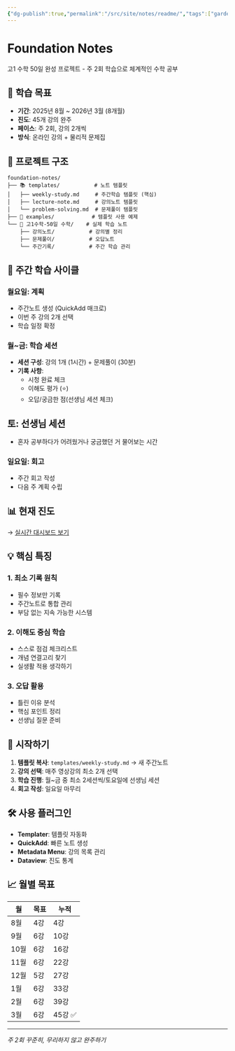 ```yaml
---
{"dg-publish":true,"permalink":"/src/site/notes/readme/","tags":["gardenEntry"]}
---
```




# Foundation Notes

고1 수학 50일 완성 프로젝트 - 주 2회 학습으로 체계적인 수학 공부

## 🎯 학습 목표
- **기간**: 2025년 8월 ~ 2026년 3월 (8개월)
- **진도**: 45개 강의 완주
- **페이스**: 주 2회, 강의 2개씩
- **방식**: 온라인 강의 + 물리적 문제집

## 📂 프로젝트 구조

```
foundation-notes/
├── 📚 templates/           # 노트 템플릿
│   ├── weekly-study.md     # 주간학습 템플릿 (핵심)
│   ├── lecture-note.md     # 강의노트 템플릿
│   └── problem-solving.md  # 문제풀이 템플릿
├── 📝 examples/            # 템플릿 사용 예제
└── 📖 고1수학-50일 수학/    # 실제 학습 노트
    ├── 강의노트/           # 강의별 정리
    ├── 문제풀이/           # 오답노트
    └── 주간기록/           # 주간 학습 관리
```

## 🔄 주간 학습 사이클

### 월요일: 계획
- 주간노트 생성 (QuickAdd 매크로)
- 이번 주 강의 2개 선택
- 학습 일정 확정

### 월~금: 학습 세션
- **세션 구성**: 강의 1개 (1시간) + 문제풀이 (30분)
- **기록 사항**:
  - 시청 완료 체크
  - 이해도 평가 (⭐)
  - 오답/궁금한 점(선생님 세션 체크)
## 토: 선생님 세션
- 혼자 공부하다가 어려웠거나 궁금했던 거 물어보는 시간
### 일요일: 회고
- 주간 회고 작성
- 다음 주 계획 수립

## 📊 현재 진도
→ [실시간 대시보드 보기](고1수학-50일%20수학/README.md)

## 💡 핵심 특징

### 1. 최소 기록 원칙
- 필수 정보만 기록
- 주간노트로 통합 관리
- 부담 없는 지속 가능한 시스템

### 2. 이해도 중심 학습
- 스스로 점검 체크리스트
- 개념 연결고리 찾기
- 실생활 적용 생각하기

### 3. 오답 활용
- 틀린 이유 분석
- 핵심 포인트 정리
- 선생님 질문 준비

## 🚀 시작하기

1. **템플릿 복사**: `templates/weekly-study.md` → 새 주간노트
2. **강의 선택**: 매주 영상강의 최소 2개 선택
3. **학습 진행**: 월~금 중 최소 2세션씩/토요일에 선생님 세션
4. **회고 작성**: 일요일 마무리

## 🛠 사용 플러그인
- **Templater**: 템플릿 자동화
- **QuickAdd**: 빠른 노트 생성
- **Metadata Menu**: 강의 목록 관리
- **Dataview**: 진도 통계

## 📈 월별 목표
| 월 | 목표 | 누적 |
|---|------|------|
| 8월 | 4강 | 4강 |
| 9월 | 6강 | 10강 |
| 10월 | 6강 | 16강 |
| 11월 | 6강 | 22강 |
| 12월 | 5강 | 27강 |
| 1월 | 6강 | 33강 |
| 2월 | 6강 | 39강 |
| 3월 | 6강 | 45강 ✅ |

---
*주 2회 꾸준히, 무리하지 않고 완주하기*